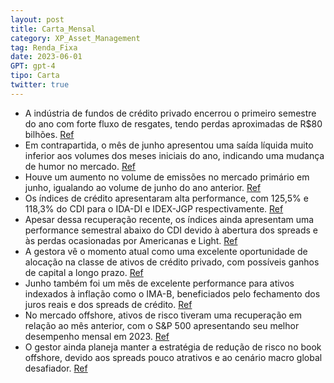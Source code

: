 ```yaml
---
layout: post
title: Carta_Mensal
category: XP_Asset_Management
tag: Renda_Fixa
date: 2023-06-01
GPT: gpt-4
tipo: Carta
twitter: true
---
```


- A indústria de fundos de crédito privado encerrou o primeiro semestre do ano com forte fluxo de resgates, tendo perdas aproximadas de R$80 bilhões.
<a href="#" onclick="search_on_pdf('substancialmente sua posição vendida na bolsa americana no final do mês de maio.No Brasil, ao contr')">Ref</a>
- Em contrapartida, o mês de junho apresentou uma saída líquida muito inferior aos volumes dos meses iniciais do ano, indicando uma mudança de humor no mercado.
<a href="#" onclick="search_on_pdf('substancialmente sua posição vendida na bolsa americana no final do mês de maio.No Brasil, ao contr')">Ref</a>
- Houve um aumento no volume de emissões no mercado primário em junho, igualando ao volume de junho do ano anterior.
<a href="#" onclick="search_on_pdf('substancialmente sua posição vendida na bolsa americana no final do mês de maio.No Brasil, ao contr')">Ref</a>
- Os índices de crédito apresentaram alta performance, com 125,5% e 118,3% do CDI para o IDA-DI e IDEX-JGP respectivamente.
<a href="#" onclick="search_on_pdf('1,16 p.p.-0,68 p.p.3,15 p.p.2,86 p.p.--ÍndicesCotaçãoMêsMês AnteriorAno--CDI--Iboves')">Ref</a>
- Apesar dessa recuperação recente, os índices ainda apresentam uma performance semestral abaixo do CDI devido à abertura dos spreads e às perdas ocasionadas por Americanas e Light.
<a href="#" onclick="search_on_pdf('1,16 p.p.-0,68 p.p.3,15 p.p.2,86 p.p.--ÍndicesCotaçãoMêsMês AnteriorAno--CDI--Iboves')">Ref</a>
- A gestora vê o momento atual como uma excelente oportunidade de alocação na classe de ativos de crédito privado, com possíveis ganhos de capital a longo prazo.
<a href="#" onclick="search_on_pdf('substancialmente sua posição vendida na bolsa americana no final do mês de maio.No Brasil, ao contr')">Ref</a>
- Junho também foi um mês de excelente performance para ativos indexados à inflação como o IMA-B, beneficiados pelo fechamento dos juros reais e dos spreads de crédito.
<a href="#" onclick="search_on_pdf('Carta Junho | 2023Em junho, o XP Macro FIM teve rentabilidade de 1,55%, acumulando uma rentabilidad')">Ref</a>
- No mercado offshore, ativos de risco tiveram uma recuperação em relação ao mês anterior, com o S&P 500 apresentando seu melhor desempenho mensal em 2023.
<a href="#" onclick="search_on_pdf('substancialmente sua posição vendida na bolsa americana no final do mês de maio.No Brasil, ao contr')">Ref</a>
- O gestor ainda planeja manter a estratégia de redução de risco no book offshore, devido aos spreads pouco atrativos e ao cenário macro global desafiador.
<a href="#" onclick="search_on_pdf('substancialmente sua posição vendida na bolsa americana no final do mês de maio.No Brasil, ao contr')">Ref</a>
